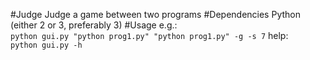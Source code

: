 #Judge
Judge a game between two programs
#Dependencies
Python (either 2 or 3, preferably 3)
#Usage
e.g.:  
	`python gui.py "python prog1.py" "python prog1.py" -g -s 7`
help:  
	`python gui.py -h`
